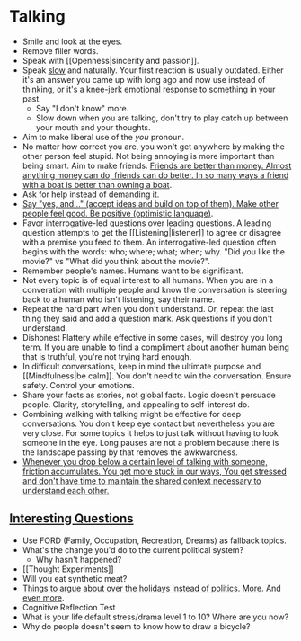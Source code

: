 # Talking

- Smile and look at the eyes.
- Remove filler words.
- Speak with [[Openness|sincerity and passion]].
- Speak [slow](https://sive.rs/slow) and naturally. Your first reaction is usually outdated. Either it's an answer you came up with long ago and now use instead of thinking, or it's a knee-jerk emotional response to something in your past.
  - Say "I don't know" more.
  - Slow down when you are talking, don't try to play catch up between your mouth and your thoughts.
- Aim to make liberal use of the _you_ pronoun.
- No matter how correct you are, you won't get anywhere by making the other person feel stupid. Not being annoying is more important than being smart. Aim to make friends. [Friends are better than money. Almost anything money can do, friends can do better. In so many ways a friend with a boat is better than owning a boat](https://kk.org/thetechnium/68-bits-of-unsolicited-advice/).
- Ask for help instead of demanding it.
- [Say "yes, and..." (accept ideas and build on top of them). Make other people feel good. Be positive (optimistic language)](https://youtu.be/VhkcmN-CCYw).
- Favor interrogative-led questions over leading questions. A leading question attempts to get the [[Listening|listener]] to agree or disagree with a premise you feed to them. An interrogative-led question often begins with the words: who; where; what; when; why. "Did you like the movie?" vs "What did you think about the movie?".
- Remember people's names. Humans want to be significant.
- Not every topic is of equal interest to all humans. When you are in a converation with multiple people and know the conversation is steering back to a human who isn't listening, say their name.
- Repeat the hard part when you don't understand. Or, repeat the last thing they said and add a question mark. Ask questions if you don't understand.
- Dishonest Flattery while effective in some cases, will destroy you long term. If you are unable to find a compliment about another human being that is truthful, you're not trying hard enough.
- In difficult conversations, keep in mind the ultimate purpose and [[Mindfulness|be calm]]. You don't need to win the conversation. Ensure safety. Control your emotions.
- Share your facts as stories, not global facts. Logic doesn't persuade people. Clarity, storytelling, and appealing to self-interest do.
- Combining walking with talking might be effective for deep conversations. You don't keep eye contact but nevertheless you are very close. For some topics it helps to just talk without having to look someone in the eye. Long pauses are not a problem because there is the landscape passing by that removes the awkwardness.
- [Whenever you drop below a certain level of talking with someone, friction accumulates. You get more stuck in our ways, You get stressed and don't have time to maintain the shared context necessary to understand each other.](https://www.henrikkarlsson.xyz/p/making-a-home-together)

## [Interesting Questions](https://docs.google.com/document/d/1K_iFxFt9lh1i0mxKRIhOSd2e8X1LNvxnihbChKXhyOc/mobilebasic)

- Use FORD (Family, Occupation, Recreation, Dreams) as fallback topics.
- What's the change you'd do to the current political system?
  - Why hasn't happened?
- [[Thought Experiments]]
- Will you eat synthetic meat?
- [Things to argue about over the holidays instead of politics](https://dynomight.net/arguments/). [More](https://dynomight.substack.com/p/arguments-2). And [even more](https://dynomight.substack.com/p/arguments-3).
- Cognitive Reflection Test
- What is your life default stress/drama level 1 to 10? Where are you now?
- Why do people doesn't seem to know how to draw a bicycle?
